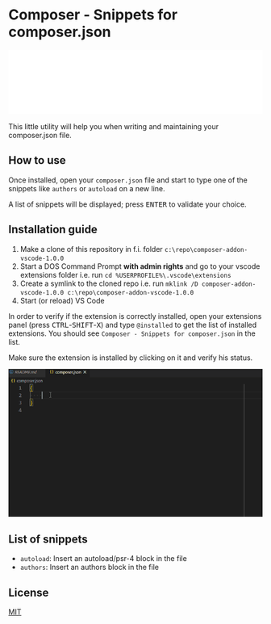 # Composer - Snippets for composer.json

![Banner](./banner.svg)

This little utility will help you when writing and maintaining your composer.json file.

## How to use

Once installed, open your `composer.json` file and start to type one of the snippets like `authors` or `autoload` on a new line.

A list of snippets will be displayed; press <kbd>ENTER</kbd> to validate your choice.

## Installation guide

1. Make a clone of this repository in f.i. folder `c:\repo\composer-addon-vscode-1.0.0`
2. Start a DOS Command Prompt **with admin rights** and go to your vscode extensions folder i.e. run `cd %USERPROFILE%\.vscode\extensions`
3. Create a symlink to the cloned repo i.e. run `mklink /D composer-addon-vscode-1.0.0 c:\repo\composer-addon-vscode-1.0.0`
4. Start (or reload) VS Code

In order to verify if the extension is correctly installed, open your extensions panel (press <kbd>CTRL</kbd>-<kbd>SHIFT</kbd>-<kbd>X</kbd>) and type `@installed` to get the list of installed extensions. You should see `Composer - Snippets for composer.json` in the list.

Make sure the extension is installed by clicking on it and verify his status.

![Demo](./composer.gif)
## List of snippets

* `autoload`: Insert an autoload/psr-4 block in the file
* `authors`: Insert an authors block in the file

## License

[MIT](LICENSE)
